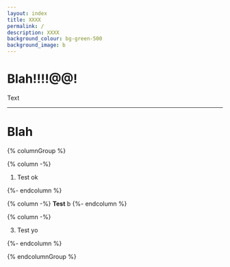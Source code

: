 ```yaml
---
layout: index
title: XXXX
permalink: /
description: XXXX
background_colour: bg-green-500
background_image: b
---
```

# Blah!!!!@@!

Text

- - -

# Blah

{% columnGroup %}

{% column -%}

1. Test
   ok

{%- endcolumn %}

{% column -%}
**Test**
b
{%- endcolumn %}

{% column -%}

3. Test
   yo

{%- endcolumn %}

{% endcolumnGroup %}
